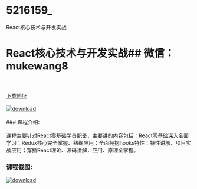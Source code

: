 # 5216159_
React核心技术与开发实战
# React核心技术与开发实战## 微信：mukewang8
<br/></br>[下载地址](http://www.36tz.cn/article/5216159 "下载地址")
<br/></br>[![download](http://36tz.cn/muke_img/2020_11_2-47-300x220.png "下载地址")](http://www.36tz.cn/article/5216159 "下载地址")
<br/></br>### 课程介绍:<br/></br>课程主要针对React零基础学员配备，主要讲的内容包括：React零基础深入全面学习；Redux核心完全掌握、熟练应用；全面拥抱hooks特性：特性讲解、项目实战应用；穿插React理论、源码讲解，应用、原理全掌握。

### 课程截图:
[![download](http://36tz.cn/muke_img/2020_11_1-46.png "下载地址")](http://www.36tz.cn/article/5216159 "下载地址")
